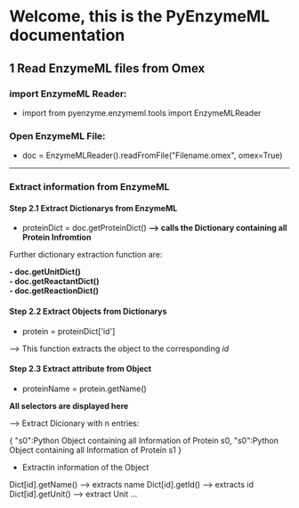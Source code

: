 # Welcome, this is the PyEnzymeML documentation

## 1 Read EnzymeML files from Omex

### import EnzymeML Reader:

- import from pyenzyme.enzymeml.tools import EnzymeMLReader 

### Open EnzymeML File:

- doc = EnzymeMLReader().readFromFile("Filename.omex", omex=True)

---

### Extract information from EnzymeML

#### Step 2.1 Extract Dictionarys from EnzymeML

- proteinDict = doc.getProteinDict() **--> calls the Dictionary containing all Protein Infromtion**

Further dictionary extraction function are:  


**- doc.getUnitDict()**  
**- doc.getReactantDict()**  
**- doc.getReactionDict()**

#### Step 2.2 Extract Objects from Dictionarys

- protein = proteinDict['id']

--> This function extracts the object to the corresponding *id*

#### Step 2.3 Extract attribute from Object

- proteinName = protein.getName()

**All selectors are displayed here** 


 


--> Extract Dicionary with n entries:

{
    "s0":Python Object containing all Information of Protein s0,
    "s0":Python Object containing all Information of Protein s1
}

- Extractin information of the Object

Dict[id].getName() --> extracts name
Dict[id].getId() --> extracts id
Dict[id].getUnit() --> extract Unit
...




